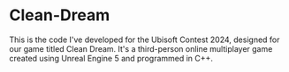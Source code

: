 # Clean-Dream
This is the code I've developed for the Ubisoft Contest 2024, designed for our game titled Clean Dream. It's a third-person online multiplayer game created using Unreal Engine 5 and programmed in C++.
